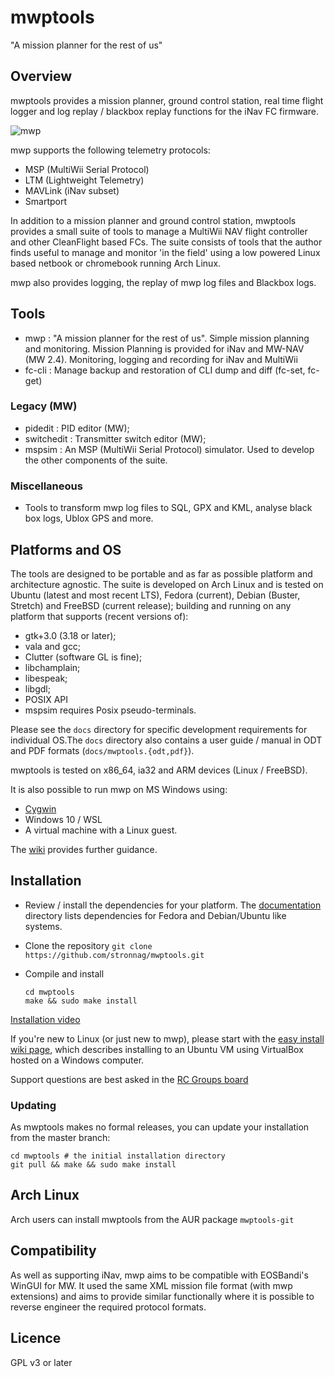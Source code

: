 mwptools
========

"A mission planner for the rest of us"

## Overview

mwptools provides a mission planner, ground control station, real time flight logger and log
replay / blackbox replay functions for the iNav FC firmware.

![mwp](https://raw.githubusercontent.com/wiki/stronnag/mwptools/images/ltm-normal.png)

mwp supports the following telemetry protocols:

* MSP (MultiWii Serial Protocol)
* LTM (Lightweight Telemetry)
* MAVLink (iNav subset)
* Smartport

In addition to a mission planner and ground control station, mwptools provides a small suite of tools to manage a MultiWii NAV flight controller and other CleanFlight based FCs. The suite consists of tools that the author finds useful to manage and monitor 'in the field' using a low powered Linux based netbook or chromebook running Arch Linux.

mwp also provides logging, the replay of mwp log files and Blackbox logs.

## Tools

 * mwp : "A mission planner for the rest of us". Simple mission planning and monitoring. Mission Planning is provided for iNav and MW-NAV (MW 2.4). Monitoring, logging and recording for iNav and MultiWii
 * fc-cli : Manage backup and restoration of CLI dump and diff (fc-set, fc-get)

### Legacy (MW)

 * pidedit : PID editor (MW);
 * switchedit : Transmitter switch editor (MW);
 * mspsim : An MSP (MultiWii Serial Protocol) simulator. Used to develop the other components of the suite.

 ### Miscellaneous

 * Tools to transform mwp log files to SQL, GPX and KML, analyse black box logs, Ublox GPS and more.

## Platforms and OS

The tools are designed to be portable and as far as possible platform and architecture agnostic. The suite is developed on Arch Linux and is tested on Ubuntu (latest and most recent LTS), Fedora (current), Debian (Buster, Stretch) and FreeBSD (current release); building and running on any platform that supports (recent versions of):

 * gtk+3.0 (3.18 or later);
 * vala and gcc;
 * Clutter (software GL is fine);
 * libchamplain;
 * libespeak;
 * libgdl;
 * POSIX API
 * mspsim requires Posix pseudo-terminals.

Please see the `docs` directory for specific development requirements for individual OS.The `docs` directory also contains a user guide / manual in ODT and PDF formats (`docs/mwptools.{odt,pdf}`).

mwptools is tested on x86_64, ia32 and ARM devices (Linux / FreeBSD). 

It is also possible to run mwp on MS Windows using:

* [Cygwin](https://www.cygwin.com/)
* Windows 10 / WSL
* A virtual machine with a Linux guest.

The [wiki](https://github.com/stronnag/mwptools/wiki) provides further guidance.


## Installation

* Review / install the dependencies for your platform. The [documentation](docs/) directory lists dependencies for Fedora and Debian/Ubuntu like systems.

* Clone the repository `git clone https://github.com/stronnag/mwptools.git`

* Compile and install
  ````
  cd mwptools
  make && sudo make install
  ````

[Installation video](https://vimeo.com/256052320/)

If you're new to Linux (or just new to mwp), please start with the [easy install wiki page](https://github.com/stronnag/mwptools/wiki/Install-mwp-on-a-Windows-computer-for-Linux-noobs), which describes installing to an Ubuntu VM using VirtualBox hosted on a Windows computer.

Support questions are best asked in the [RC Groups board](https://www.rcgroups.com/forums/showthread.php?2633708-mwp)

### Updating

As mwptools makes no formal releases, you can update your installation from the master branch:

````
cd mwptools # the initial installation directory
git pull && make && sudo make install

````

## Arch Linux

Arch users can install mwptools from the AUR package `mwptools-git`

## Compatibility

As well as supporting iNav, mwp aims to be compatible with EOSBandi's WinGUI for MW. It used the same XML mission file format (with mwp extensions) and aims to provide similar functionally where it is possible to reverse engineer the required protocol formats.

## Licence

GPL v3 or later
